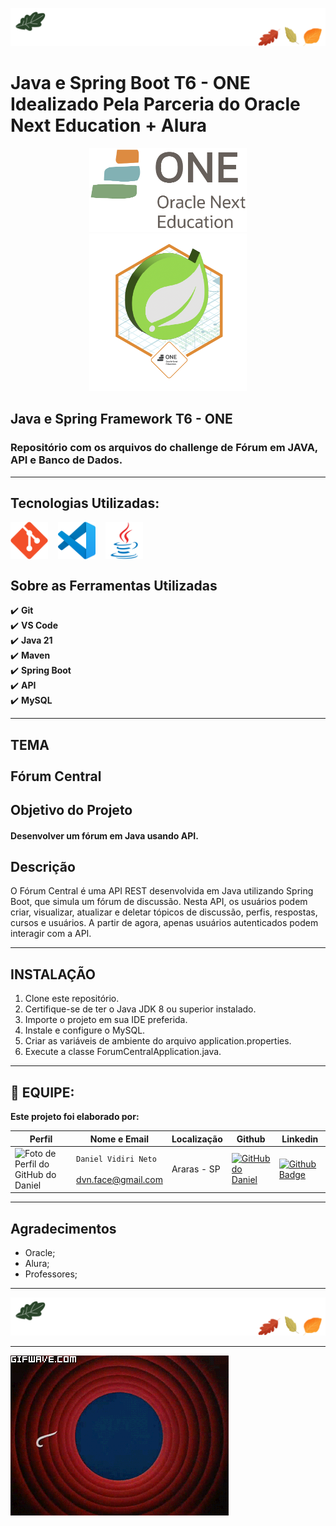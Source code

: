 ![Green Retro Vintage Oak Tree Logo (Capa para Facebook) (1640 × 200 px)](images/capa_face.png)

# Java e Spring Boot T6 - ONE <br> Idealizado Pela Parceria do Oracle Next Education + Alura

<div align="center">
  <img src="images/ONE_logo_rgb.png" alt="Logo do Idealizador - Oracle Next Education ONE" width="50%">
  <img src="images/Badge-Spring.png" alt="Imagem da badge" width="50%">
</div>

## Java e Spring Framework T6 - ONE <br>

### Repositório com os arquivos do challenge de Fórum em JAVA, API e Banco de Dados.

---

## **Tecnologias Utilizadas:**

<div style="display: inline_block">
  <img align="center" alt="icone-GIT" height="60" src="https://github.com/devicons/devicon/blob/master/icons/git/git-original.svg">
  &nbsp;&nbsp;
  <img align="center" alt="icone-VS-CODE" height="60" src="https://github.com/devicons/devicon/blob/master/icons/vscode/vscode-original.svg">
  &nbsp;&nbsp;
  <img align="center" alt="icone-JAVA" height="60" src="https://github.com/devicons/devicon/blob/master/icons/java/java-original.svg">
  &nbsp;&nbsp;
</div>

## Sobre as Ferramentas Utilizadas

:heavy_check_mark: <b>Git</b><br>
:heavy_check_mark: <b>VS Code</b><br>
:heavy_check_mark: <b>Java 21</b><br>
:heavy_check_mark: <b>Maven</b><br>
:heavy_check_mark: <b>Spring Boot</b><br>
:heavy_check_mark: <b>API</b><br>
:heavy_check_mark: <b>MySQL</b><br>

---

## **TEMA** <br><br>Fórum Central

## Objetivo do Projeto

#### Desenvolver um fórum em Java usando API.

## Descrição

O Fórum Central é uma API REST desenvolvida em Java utilizando Spring Boot, que simula um fórum de discussão. Nesta API, os usuários podem criar, visualizar, atualizar e deletar tópicos de discussão, perfis, respostas, cursos e usuários. A partir de agora, apenas usuários autenticados podem interagir com a API.

---

## **INSTALAÇÃO**

1) Clone este repositório.
2) Certifique-se de ter o Java JDK 8 ou superior instalado.
3) Importe o projeto em sua IDE preferida.
4) Instale e configure o MySQL.
5) Criar as variáveis de ambiente do arquivo application.properties.
6) Execute a classe ForumCentralApplication.java.

---

## :handshake: **EQUIPE:**

<b>Este projeto foi elaborado por:</b>

| Perfil                                                                                                            | Nome e Email                                   | Localização | Github                                                                                                                                                                           | Linkedin                                                                                                                                               |
| ----------------------------------------------------------------------------------------------------------------- | ---------------------------------------------- | ----------- | -------------------------------------------------------------------------------------------------------------------------------------------------------------------------------- | ------------------------------------------------------------------------------------------------------------------------------------------------------ |
| <img width="100" alt="Foto de Perfil do GitHub do Daniel" src="https://avatars.githubusercontent.com/u/76978773"> | `Daniel Vidiri Neto`<br><br>dvn.face@gmail.com | Araras - SP | <a href="https://github.com/dvidirin"> <img height="30" alt="GitHub do Daniel" src="https://img.shields.io/badge/-Github-000?style=flat-square&logo=Github&logoColor=white"></a> | [![Github Badge](https://img.shields.io/badge/LinkedIn-0077B5?style=for-the-badge&logo=linkedin&logoColor=white)](https://www.linkedin.com/in/dvneto/) |

---

## Agradecimentos

- Oracle;
- Alura;
- Professores;

---

![Green Retro Vintage Oak Tree Logo (Capa para Facebook) (1640 × 200 px)](images/capa_face.png)

---

<p>
  <img src="images/Autopin.gif">
</p>